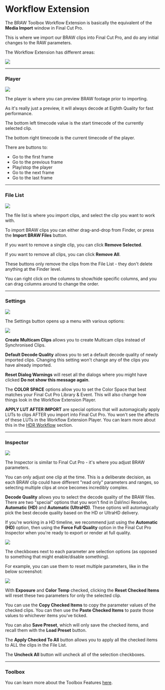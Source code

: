 # Workflow Extension

The BRAW Toolbox Workflow Extension is basically the equivalent of the **Media Import** window in Final Cut Pro.

This is where we import our BRAW clips into Final Cut Pro, and do any initial changes to the RAW parameters.

The Workflow Extension has different areas:

![](static/workflow-extension-01.png)

---

### Player

![](static/workflow-extension-02.png)

The player is where you can preview BRAW footage prior to importing.

As it's really just a preview, it will always decode at Eighth Quality for fast performance.

The bottom left timecode value is the start timecode of the currently selected clip.

The bottom right timecode is the current timecode of the player.

There are buttons to:

- Go to the first frame
- Go to the previous frame
- Play/stop the player
- Go to the next frame
- Go to the last frame

---

### File List

![](static/workflow-extension-03.png)

The file list is where you import clips, and select the clip you want to work with.

To import BRAW clips you can either drag-and-drop from Finder, or press the **Import BRAW Files** button.

If you want to remove a single clip, you can click **Remove Selected**.

If you want to remove all clips, you can click **Remove All**.

These buttons only remove the clips from the File List - they don't delete anything at the Finder level.

You can right click on the columns to show/hide specific columns, and you can drag columns around to change the order.

---

### Settings

![](static/workflow-extension-04.png)

The Settings button opens up a menu with various options:

![](static/workflow-extension-05.png)

**Create Multicam Clips** allows you to create Multicam clips instead of Synchronised Clips.

**Default Decode Quality** allows you to set a default decode quality of newly imported clips. Changing this setting won't change any of the clips you have already imported.

**Reset Dialog Warnings** will reset all the dialogs where you might have clicked **Do not show this message again**.

The **COLOR SPACE** options allow you to set the Color Space that best matches your Final Cut Pro Library & Event. This will also change how things look in the Workflow Extension Player.

**APPLY LUT AFTER IMPORT** are special options that will automagically apply LUTs to clips AFTER you import into Final Cut Pro. You won't see the affects of these LUTs in the Workflow Extension Player. You can learn more about this in the [HDR Workflow](https://brawtoolbox.io/hdr-workflow/) section.

---

### Inspector

![](static/workflow-extension-06.png)

The Inspector is similar to Final Cut Pro - it's where you adjust BRAW parameters.

You can only adjust one clip at the time. This is a deliberate decision, as each BRAW clip could have different "read only" parameters and ranges, so selecting multiple clips at once becomes incredibly complex.

**Decode Quality** allows you to select the decode quality of the BRAW files. There are two "special" options that you won't find in DaVinci Resolve, **Automatic (HD)** and **Automatic (UltraHD)**. These options will automagically pick the best decode quality based on the HD or UltraHD delivery.

If you're working in a HD timeline, we recommend just using the **Automatic (HD)** option, then using the **Force Full Quality** option in the Final Cut Pro Inspector when you're ready to export or render at full quality.

![](static/workflow-extension-07.png)

The checkboxes next to each parameter are selection options (as opposed to something that might enable/disable something).

For example, you can use them to reset multiple parameters, like in the below screenshot:

![](static/workflow-extension-08.png)

With **Exposure** and **Color Temp** checked, clicking the **Reset Checked Items** will reset these two parameters for only the selected clip.

You can use the **Copy Checked Items** to copy the parameter values of the checked clips. You can then use the **Paste Checked Items** to paste those values to whichever items you've ticked.

You can also **Save Preset**, which will only save the checked items, and recall them with the **Load Preset** button.

The **Apply Checked To All** button allows you to apply all the checked items to ALL the clips in the File List.

The **Uncheck All** button will uncheck all of the selection checkboxes.

---

### Toolbox

You can learn more about the Toolbox Features [here](/toolbox).